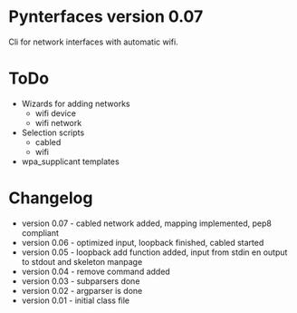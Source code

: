Pynterfaces version 0.07
========================
Cli for network interfaces with automatic wifi.

ToDo
====
- Wizards for adding networks
	- wifi device
	- wifi network
- Selection scripts
	- cabled
	- wifi
- wpa\_supplicant templates

Changelog
=========
* version 0.07 - cabled network added, mapping implemented, pep8 compliant
* version 0.06 - optimized input, loopback finished, cabled started
* version 0.05 - loopback add function added, input from stdin en output to stdout and skeleton manpage
* version 0.04 - remove command added
* version 0.03 - subparsers done
* version 0.02 - argparser is done
* version 0.01 - initial class file

